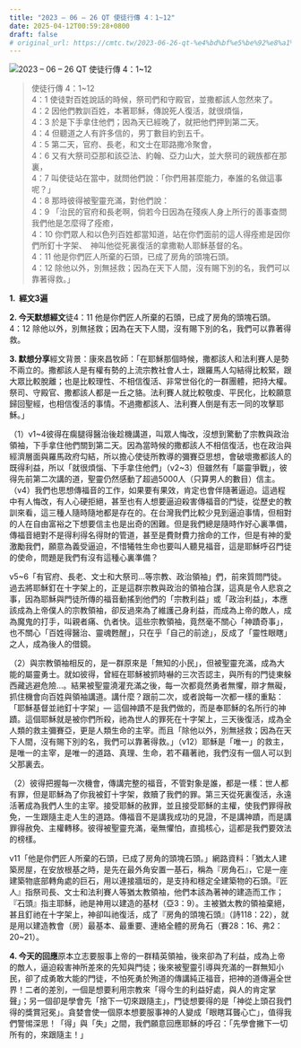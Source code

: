 ```yaml
---
title: "2023 – 06 – 26 QT 使徒行傳 4：1~12"
date: 2025-04-12T00:59:28+0800
draft: false
# original_url: https://cmtc.tw/2023-06-26-qt-%e4%bd%bf%e5%be%92%e8%a1%8c%e5%82%b3-4%ef%bc%9a112
---
```


![2023 – 06 – 26 QT 使徒行傳 4：1~12](/images/qt.jpg  "2023 – 06 – 26 QT 使徒行傳 4：1~12")

> 使徒行傳 4：1~12  
> 4：1 使徒對百姓說話的時候，祭司們和守殿官，並撒都該人忽然來了。  
> 4：2 因他們教訓百姓，本著耶穌，傳說死人復活，就很煩惱，  
> 4：3 於是下手拿住他們；因為天已經晚了，就把他們押到第二天。  
> 4：4 但聽道之人有許多信的，男丁數目約到五千。  
> 4：5 第二天，官府、長老，和文士在耶路撒冷聚會，  
> 4：6 又有大祭司亞那和該亞法、約翰、亞力山大，並大祭司的親族都在那裏，  
> 4：7 叫使徒站在當中，就問他們說：「你們用甚麼能力，奉誰的名做這事呢？」  
> 4：8 那時彼得被聖靈充滿，對他們說：  
> 4：9 「治民的官府和長老啊，倘若今日因為在殘疾人身上所行的善事查問我們他是怎麼得了痊癒，  
> 4：10 你們眾人和以色列百姓都當知道，站在你們面前的這人得痊癒是因你們所釘十字架、　神叫他從死裏復活的拿撒勒人耶穌基督的名。  
> 4：11 他是你們匠人所棄的石頭，已成了房角的頭塊石頭。  
> 4：12 除他以外，別無拯救；因為在天下人間，沒有賜下別的名，我們可以靠著得救。」

**1.  經文3遍**

**2. 今天默想經文**徒4：11 他是你們匠人所棄的石頭，已成了房角的頭塊石頭。  
4：12 除他以外，別無拯救；因為在天下人間，沒有賜下別的名，我們可以靠著得救。

**3. 默想分享**經文背景：康來昌牧師：「在耶穌那個時候，撒都該人和法利賽人是勢不兩立的。撒都該人是有權有勢的上流宗教社會人士，跟羅馬人勾結得比較緊，跟大眾比較脫離；也是比較理性、不相信復活、非常世俗化的一群團體，把持大權。祭司、守殿官、撒都該人都是一丘之貉。法利賽人就比較敬虔、平民化，比較願意歸回聖經，也相信復活的事情。不過撒都該人、法利賽人倒是有志一同的攻擊耶穌。」

（1）v1~4彼得在瘸腿得醫治後趁機講道，叫眾人悔改，沒想到驚動了宗教與政治領袖，下手拿住他們關到第二天。因為當時候的撒都該人不相信復活，也在政治與經濟層面與羅馬政府勾結，所以擔心使徒所教導的彌賽亞思想，會破壞撒都該人的既得利益，所以「就很煩惱、下手拿住他們」（v2~3）但雖然有「屬靈爭戰」，彼得先前第二次講的道，聖靈仍然感動了超過5000人（只算男人的數目）信主。（v4）我們也思想傳福音的工作，如果要有果效，肯定也會伴隨著逼迫。這過程中有人悔改，有人心硬拒絕，甚至也有人想要逼迫殺害傳福音的門徒，從歷史的教訓來看，這三種人隨時隨地都是存在的。在台灣我們比較少見到逼迫事情，但相對的人在自由富裕之下想要信主也是出奇的困難。但是我們總是隨時作好心裏準備，傳福音絕對不是得利得名得財的管道，甚至是費財費力捨命的工作，但是有神的愛激勵我們，願意為義受逼迫，不惜犧牲生命也要叫人聽見福音，這是耶穌呼召門徒的使命，問題是我們有沒有這種心裏準備？

v5~6「有官府、長老、文士和大祭司…等宗教、政治領袖」們，前來質問門徒。過去將耶穌釘在十字架上的，正是這群宗教與政治的領袖合謀，這真是令人悲哀之事，因為耶穌與門徒所傳的福音動搖到他們的「宗教利益」或「政治利益」，本應該成為上帝僕人的宗教領袖，卻反過來為了維護己身利益，而成為上帝的敵人，成為魔鬼的打手，叫親者痛、仇者快。這些宗教領袖，竟然毫不關心「神蹟奇事」，也不關心「百姓得醫治、靈魂甦醒」，只在乎「自己的前途」，反成了「靈性眼瞎」之人，成為後人的借鏡。

（2）與宗教領袖相反的，是一群原來是「無知的小民」，但被聖靈充滿，成為大能的屬靈勇士。就如彼得，曾經在耶穌被抓時嚇的三次否認主，與所有的門徒東躲西藏逃避危險…。結果被聖靈澆灌充滿之後，每一次都竟然勇者無懼，辯才無礙，抓住機會向百姓與領袖講道。講什麼？跟前二次，或者說每一次都一樣的重點：「耶穌基督並祂釘十字架」— 這個神蹟不是我們做的，而是奉耶穌的名所行的神蹟。這個耶穌就是被你們所殺，祂為世人的罪死在十字架上，三天後復活，成為全人類的救主彌賽亞，更是人類生命的主宰。而且「除他以外，別無拯救；因為在天下人間，沒有賜下別的名，我們可以靠著得救。」（v12）耶穌是「唯一」的救主，是唯一的主宰，是唯一的道路、真理、生命，若不藉著祂，我們沒有一個人可以到父那裏去。

（2）彼得把握每一次機會，傳講完整的福音，不管對象是誰，都是一樣：世人都有罪，但是耶穌為了你我被釘十字架，救贖了我們的罪。第三天從死裏復活，永遠活著成為我們人生的主宰。接受耶穌的赦罪，並且接受耶穌的主權，使我們罪得赦免，一生跟隨主走人生的道路。傳福音不是講我成功的見證，不是講神蹟，而是講罪得赦免、主權轉移。彼得被聖靈充滿，毫無懼怕，直搗核心，這都是我們要效法的榜樣。

v11「他是你們匠人所棄的石頭，已成了房角的頭塊石頭。」網路資料：「猶太人建築房屋，在安放根基之時，是先在最外角安置一基石，稱為『房角石』，它是一座建築物底部轉角處的巨石，用以連接牆垣的，是支持和穩定全建築物的石頭。『匠人』指祭司長、文士和法利賽人等猶太教領袖，他們本該為著神的建造而工作；『石頭』指主耶穌，祂是神用以建造的基材（亞3：9）。主被猶太教的領袖棄絕，甚且釘祂在十字架上，神卻叫祂復活，成了『房角的頭塊石頭』（詩118：22），就是用以建造教會（房）最基本、最重要、連絡全體的房角石（賽28：16、弗2：20~21）。

**4. 今天的回應**原本立志要服事上帝的一群精英領袖，後來卻為了利益，成為上帝的敵人，逼迫殺害神所差來的先知與門徒；後來被聖靈引導與充滿的一群無知小民，卻了成勇敢大能的門徒，不怕死勇於殉道的傳講純正福音，把神的道傳遍全世界！二者的差別，一個是想要利用宗教來「得今生的利益好處，與人的肯定掌聲」；另一個卻是學會先「捨下一切來跟隨主」，門徒想要得的是「神從上頭召我們得的獎賞冠冕」。貪婪會使一個原本想要服事神的人變成「眼瞎耳聾心亡」，值得我們警惕深思！「得」與「失」之間，我們願意回應耶穌的呼召：「先學會撇下一切所有的，來跟隨主！」